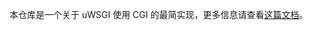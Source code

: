 本仓库是一个关于 uWSGI 使用 CGI 的最简实现，更多信息请查看[这篇文档](https://blog.csdn.net/focksorCr/article/details/148786226?spm=1011.2415.3001.5331)。
